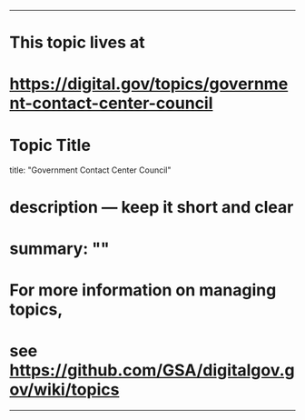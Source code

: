 
---
# This topic lives at
# https://digital.gov/topics/government-contact-center-council

# Topic Title
title: "Government Contact Center Council"

# description — keep it short and clear
# summary: ""


# For more information on managing topics,
# see https://github.com/GSA/digitalgov.gov/wiki/topics
---